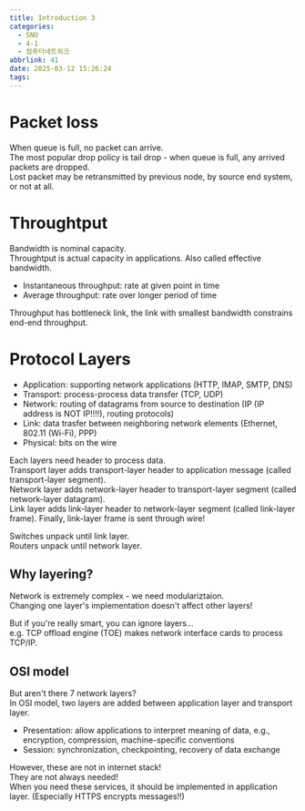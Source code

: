 ```yaml
---
title: Introduction 3
categories:
  - SNU
  - 4-1
  - 컴퓨터네트워크
abbrlink: 41
date: 2025-03-12 15:26:24
tags:
---
```


# Packet loss

When queue is full, no packet can arrive.  
The most popular drop policy is tail drop - when queue is full, any arrived packets are dropped.  
Lost packet may be retransmitted by previous node, by source end system, or not at all.

# Throughtput

Bandwidth is nominal capacity.  
Throughtput is actual capacity in applications. Also called effective bandwidth.

- Instantaneous throughput: rate at given point in time
- Average throughput: rate over longer period of time

Throughput has bottleneck link, the link with smallest bandwidth constrains end-end throughput.

# Protocol Layers

- Application: supporting network applications (HTTP, IMAP, SMTP, DNS)
- Transport: process-process data transfer (TCP, UDP)
- Network: routing of datagrams from source to destination (IP (IP address is NOT IP!!!!), routing protocols)
- Link: data trasfer between neighboring network elements (Ethernet, 802.11 (Wi-Fi), PPP)
- Physical: bits on the wire

Each layers need header to process data.  
Transport layer adds transport-layer header to application message (called transport-layer segment).  
Network layer adds network-layer header to transport-layer segment (called network-layer datagram).  
Link layer adds link-layer header to network-layer segment (called link-layer frame).
Finally, link-layer frame is sent through wire!

Switches unpack until link layer.  
Routers unpack until network layer.

## Why layering?

Network is extremely complex - we need modulariztaion.  
Changing one layer's implementation doesn't affect other layers!

But if you're really smart, you can ignore layers...  
e.g. TCP offload engine (TOE) makes network interface cards to process TCP/IP.

## OSI model

But aren't there 7 network layers?  
In OSI model, two layers are added between application layer and transport layer.

- Presentation: allow applications to interpret meaning of data, e.g., encryption, compression, machine-specific conventions
- Session: synchronization, checkpointing, recovery of data exchange

However, these are not in internet stack!  
They are not always needed!  
When you need these services, it should be implemented in application layer. (Especially HTTPS encrypts messages!!)
